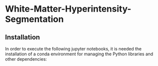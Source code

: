 # White-Matter-Hyperintensity-Segmentation

## Installation
In order to execute the following jupyter notebooks, it is needed the installation of a conda environment for managing the Python libraries and other dependencies:
